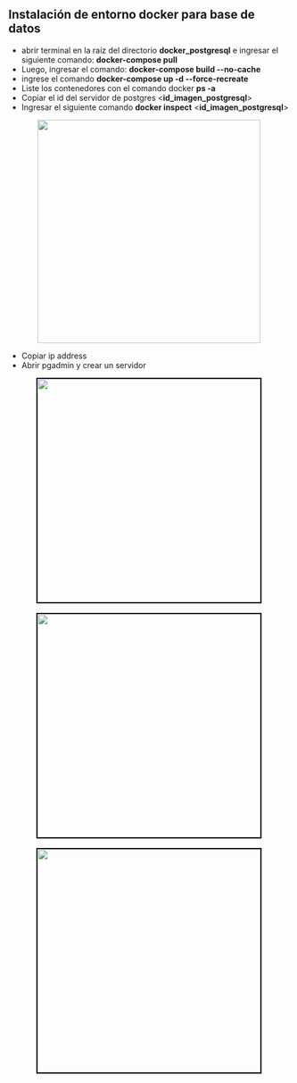 ## Instalación de entorno docker para base de datos

- abrir terminal en la raíz del directorio __docker_postgresql__ e ingresar el siguiente comando: __docker-compose pull__ 
- Luego, ingresar el comando: __docker-compose build --no-cache__  
- ingrese el comando __docker-compose up -d --force-recreate__  
- Liste los contenedores con el comando docker __ps -a__
- Copiar el id del servidor de postgres <__id_imagen_postgresql__>
- Ingresar el siguiente comando __docker inspect__ <__id_imagen_postgresql__>
<div align="center"> <img src="https://i.ibb.co/ngPrvKc/descarga.png" width="400px"</img> </div>

- Copiar ip address
- Abrir pgadmin y crear un servidor 

<div align="center"> 
  <img style="border: 2px solid black" src="https://i.ibb.co/yYv5RYZ/Screenshot-1.png" width="400px"</img><br/><br/>
  <img style="border: 2px solid black" src="https://i.ibb.co/94Nxxs2/Screenshot-2.png" width="400px"</img><br/><br/>
  <img style="border: 2px solid black" src="https://i.ibb.co/X46x4Sw/Screenshot-3.png" width="400px"</img><br/><br/>
</div>
 
